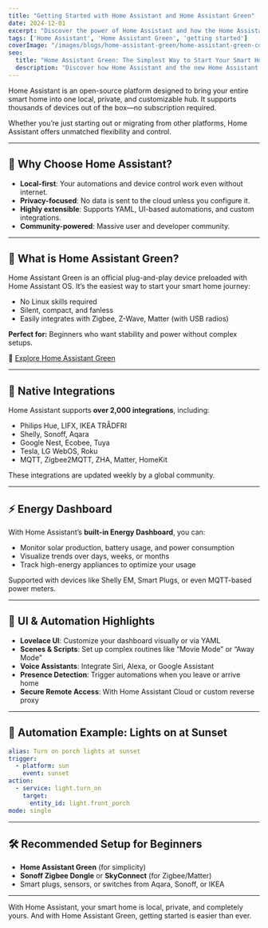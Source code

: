 ```yaml
---
title: "Getting Started with Home Assistant and Home Assistant Green"
date: 2024-12-01
excerpt: "Discover the power of Home Assistant and how the Home Assistant Green makes smart home automation easier than ever."
tags: ['Home Assistant', 'Home Assistant Green', 'getting started']
coverImage: "/images/blogs/home-assistant-green/home-assistant-green-cover.jpg"
seo:
  title: "Home Assistant Green: The Simplest Way to Start Your Smart Home | Oz Smart Home"
  description: "Discover how Home Assistant and the new Home Assistant Green make smart home automation easy, private, and powerful—perfect for beginners and enthusiasts alike."
---
```


Home Assistant is an open-source platform designed to bring your entire smart home into one local, private, and customizable hub. It supports thousands of devices out of the box—no subscription required.

Whether you’re just starting out or migrating from other platforms, Home Assistant offers unmatched flexibility and control.

---

## 🚀 Why Choose Home Assistant?

- **Local-first**: Your automations and device control work even without internet.
- **Privacy-focused**: No data is sent to the cloud unless you configure it.
- **Highly extensible**: Supports YAML, UI-based automations, and custom integrations.
- **Community-powered**: Massive user and developer community.

---

## 💚 What is Home Assistant Green?

Home Assistant Green is an official plug-and-play device preloaded with Home Assistant OS. It’s the easiest way to start your smart home journey:

- No Linux skills required
- Silent, compact, and fanless
- Easily integrates with Zigbee, Z-Wave, Matter (with USB radios)

**Perfect for:** Beginners who want stability and power without complex setups.

🔗 [Explore Home Assistant Green](https://www.home-assistant.io/green/)

---

## 🔌 Native Integrations

Home Assistant supports **over 2,000 integrations**, including:

- Philips Hue, LIFX, IKEA TRÅDFRI
- Shelly, Sonoff, Aqara
- Google Nest, Ecobee, Tuya
- Tesla, LG WebOS, Roku
- MQTT, Zigbee2MQTT, ZHA, Matter, HomeKit

These integrations are updated weekly by a global community.

---

## ⚡ Energy Dashboard

With Home Assistant’s **built-in Energy Dashboard**, you can:

- Monitor solar production, battery usage, and power consumption
- Visualize trends over days, weeks, or months
- Track high-energy appliances to optimize your usage

Supported with devices like Shelly EM, Smart Plugs, or even MQTT-based power meters.

---

## 📱 UI & Automation Highlights

- **Lovelace UI**: Customize your dashboard visually or via YAML
- **Scenes & Scripts**: Set up complex routines like “Movie Mode” or “Away Mode”
- **Voice Assistants**: Integrate Siri, Alexa, or Google Assistant
- **Presence Detection**: Trigger automations when you leave or arrive home
- **Secure Remote Access**: With Home Assistant Cloud or custom reverse proxy

---

## 🧠 Automation Example: Lights on at Sunset

```yaml
alias: Turn on porch lights at sunset
trigger:
  - platform: sun
    event: sunset
action:
  - service: light.turn_on
    target:
      entity_id: light.front_porch
mode: single
```

---

## 🛠 Recommended Setup for Beginners

- **Home Assistant Green** (for simplicity)
- **Sonoff Zigbee Dongle** or **SkyConnect** (for Zigbee/Matter)
- Smart plugs, sensors, or switches from Aqara, Sonoff, or IKEA

---

With Home Assistant, your smart home is local, private, and completely yours. And with Home Assistant Green, getting started is easier than ever.
